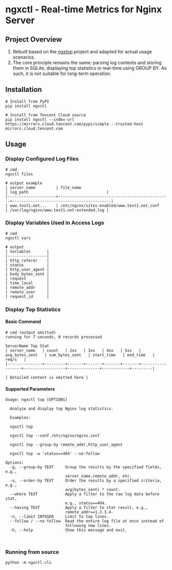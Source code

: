 # ngxctl - Real-time Metrics for Nginx Server

## Project Overview
1. Rebuilt based on the [ngxtop](https://github.com/lebinh/ngxtop) project and adapted for actual usage scenarios.
2. The core principle remains the same: parsing log contents and storing them in SQLite, displaying top statistics in real-time using GROUP BY. As such, it is not suitable for long-term operation.

## Installation
```shell
# Install from PyPI
pip install ngxctl

# Install from Tencent Cloud source
pip install ngxctl --index-url https://mirrors.cloud.tencent.com/pypi/simple --trusted-host mirrors.cloud.tencent.com

```


## Usage
### Display Configured Log Files
```shell
# cmd
ngxctl files

# output example
| server_name         | file_name                                       | log_path                                  |
|---------------------+-------------------------------------------------+-------------------------------------------|
| www.test1.net...    | /etc/nginx/sites-enabled/www.test1.net.conf     | /var/log/nginx/www.test1.net-extended.log |

```


### Display Variables Used in Access Logs
```shell
# cmd
ngxctl vars

# output
| Variables       |
|-----------------|
| http_referer    |
| status          |
| http_user_agent |
| body_bytes_sent |
| request         |
| time_local      |
| remote_addr     |
| remote_user     |
| request_id      |
```


### Display Top Statistics
#### Basic Command

```shell
# cmd (output omitted)
running for 7 seconds, 0 records processed

ServerName Top Stat
| server_name   | count   | 2xx   | 3xx   | 4xx   | 5xx   | avg_bytes_sent   | sum_bytes_sent   | start_time   | end_time   | req/s   |
|---------------+---------+-------+-------+-------+-------+------------------+------------------+--------------+------------+---------|

| Detailed content is omitted here |

```


#### Supported Parameters
```shell
Usage: ngxctl top [OPTIONS]

  Analyze and display top Nginx log statistics.

  Examples:

  ngxctl top

  ngxctl top --conf /etc/nginx/nginx.conf

  ngxctl top --group-by remote_addr,http_user_agent

  ngxctl top -w 'status==404' --no-follow

Options:
  -g, --group-by TEXT     Group the results by the specified fields, e.g.,
                          server_name,remote_addr, etc.
  -o, --order-by TEXT     Order the results by a specified criteria, e.g.,
                          avg(bytes_sent) * count.
  --where TEXT            Apply a filter to the raw log data before stat,
                          e.g., status==404.
  --having TEXT           Apply a filter to stat result, e.g.,
                          remote_addr==1.2.3.4.
  -n, --limit INTEGER     Limit to top lines.
  --follow / --no-follow  Read the entire log file at once instead of
                          following new lines.
  -h, --help              Show this message and exit.



```


### Running from source
```shell
python -m ngxctl.cli
```